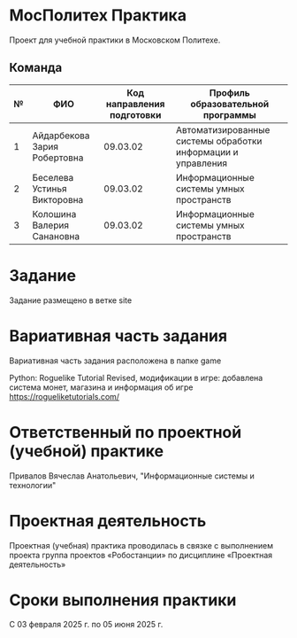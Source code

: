 # МосПолитех Практика
Проект для учебной практики в Московском Политехе.

## Команда

| № | ФИО              | Код направления подготовки              | Профиль образовательной программы                                               |
|---|-----------------------------|------------------------------|-----------------------------------------------------|
| 1  | Айдарбекова Зария Робертовна| 09.03.02                    |Автоматизированные системы обработки информации и управления           |
| 2 | Беселева Устинья Викторовна           | 09.03.02                     |   Информационные системы умных пространств  |
| 3 | Колошина Валерия Санановна            | 09.03.02                    |      Информационные системы умных пространств       |

# Задание
Задание размещено в ветке site

# Вариативная часть задания
Вариативная часть задания расположена в папке game

Python: Roguelike Tutorial Revised, модификации в игре: добавлена система монет, магазина и информация об игре
https://rogueliketutorials.com/

# Ответственный по проектной (учебной) практике
Привалов Вячеслав Анатольевич, "Информационные системы и технологии"

# Проектная деятельность
Проектная (учебная) практика проводилась в связке с выполнением проекта группа проектов «Робостанции» по дисциплине «Проектная деятельность»

# Сроки выполнения практики
С 03 февраля 2025 г. по 05 июня 2025 г.
